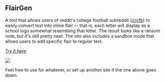 FlairGen
----------------------------

A tool that allows users of reddit's college football subreddit ([/r/cfb](http://reddit.com/r/cfb/)) to easily convert text into inline flair -- that is, each letter will display as a school logo somewhat resembling that letter. The result looks like a ransom note, but it's still pretty neat. The site also includes a sandbox mode that allows users to add specific flair to regular text.

[Try it here](http://rcfb-flairgen.rhcloud.com/)

![](http://i.imgur.com/lc1qwYB.png)

Feel free to use for whatever, or set up another site if the one above goes down.
